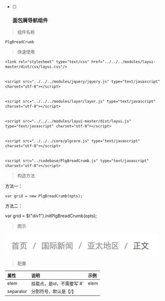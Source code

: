 * [ ] ### 面包屑导航组件

> 组件名称

```
PlgBreadCrumb
```

> 快速使用

```
<link rel="stylesheet" type="text/css" href="../../../modules/layui-master/dist/css/layui.css"/>


<script src="../../../modules/jquery/jquery.js" type="text/javascript" charset="utf-8"></script>


<script src="../../../modules/layer/layer.js" type="text/javascript" charset="utf-8"></script>


<script src="../../../modules/layui-master/dist/layui.js" type="text/javascript" charset="utf-8"></script>


<script src="../../../core/plgcore.js" type="text/javascript" charset="utf-8"></script>


<script src="../codebase/PlgBreadCrumb.js" type="text/javascript" charset="utf-8"></script>
```

> 构造方法

方法一：

```
var grid = new PlgBreadCrumb(opts);
```

方法二：

var grid = $\("div1"\).initPlgBreadCrumb\(opts\);

> 图示

![](/assets/breadCrumb.png)

> 配置

| 属性 | 说明 | 示例 |
| :--- | :--- | :--- |
| elem | 挂载点，是id，不需要写\`\#\` | elem |
| separator | 分割符号，默认是【/】 |  |



